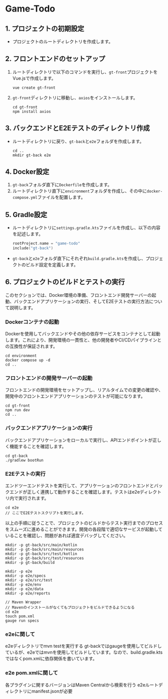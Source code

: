 # Game-Todo

## 1. プロジェクトの初期設定

- プロジェクトのルートディレクトリを作成します。

## 2. フロントエンドのセットアップ

1. ルートディレクトリで以下のコマンドを実行し、`gt-front`プロジェクトをVue.jsで作成します。
    ```
    vue create gt-front
    ```
2. `gt-front`ディレクトリに移動し、`axios`をインストールします。
    ```
    cd gt-front
    npm install axios
    ```

## 3. バックエンドとE2Eテストのディレクトリ作成

- ルートディレクトリに戻り、`gt-back`と`e2e`フォルダを作成します。
    ```
    cd ..
    mkdir gt-back e2e
    ```

## 4. Docker設定

1. `gt-back`フォルダ直下に`Dockerfile`を作成します。
2. ルートディレクトリ直下に`environment`フォルダを作成し、その中に`docker-compose.yml`ファイルを配置します。

## 5. Gradle設定

- ルートディレクトリに`settings.gradle.kts`ファイルを作成し、以下の内容を記述します。
    ```kotlin
    rootProject.name = "game-todo"
    include("gt-back")
    ```
- `gt-back`と`e2e`フォルダ直下にそれぞれ`build.gradle.kts`を作成し、プロジェクトのビルド設定を定義します。

## 6. プロジェクトのビルドとテストの実行

このセクションでは、Docker環境の準備、フロントエンド開発サーバーの起動、バックエンドアプリケーションの実行、そしてE2Eテストの実行方法について説明します。

### Dockerコンテナの起動

Dockerを使用してバックエンドやその他の依存サービスをコンテナとして起動します。これにより、開発環境の一貫性と、他の開発者やCI/CDパイプラインとの互換性が保証されます。

```shell
cd environment
docker compose up -d
cd ..
```

### フロントエンドの開発サーバーの起動

フロントエンドの開発環境をセットアップし、リアルタイムでの変更の確認や、開発中のフロントエンドアプリケーションのテストが可能になります。

```shell
cd gt-front
npm run dev
cd ..
```

### バックエンドアプリケーションの実行

バックエンドアプリケーションをローカルで実行し、APIエンドポイントが正しく機能することを確認します。

```shell
cd gt-back
./gradlew bootRun
```

### E2Eテストの実行

エンドツーエンドテストを実行して、アプリケーションのフロントエンドとバックエンドが正しく連携して動作することを確認します。テストはe2eディレクトリ内で実行されます。

```shell
cd e2e
// ここでE2Eテストスクリプトを実行します。
```

以上の手順に従うことで、プロジェクトのビルドからテスト実行までのプロセスをスムーズに進めることができます。開発の各段階で適切なサービスが起動していることを確認し、問題があれば適宜デバッグしてください。

```shell
mkdir -p gt-back/src/main/kotlin
mkdir -p gt-back/src/main/resources
mkdir -p gt-back/src/test/kotlin
mkdir -p gt-back/src/test/resources
mkdir -p gt-back/build

mkdir -p e2e
mkdir -p e2e/specs
mkdir -p e2e/src/test
mkdir -p e2e/env
mkdir -p e2e/data
mkdir -p e2e/reports
```

```shell
// Maven Wrapper
// Mavenのインストールがなくてもプロジェクトをビルドできるようになる
cd e2e
touch pom.xml
gauge run specs
```

### e2eに関して
e2eディレクトリでmvn testを実行する
gt-backではgaugeを使用してビルドしているが、e2eではmvnを使用してビルドしています。なので、build.gradle.ktsではなくpom.xmlに依存関係を書いています。

### e2e pom.xmlに関して
各プラグインに関するバージョンはMaven Centralから検索を行う
e2eルートディレクトリにmanifest.jsonが必要




